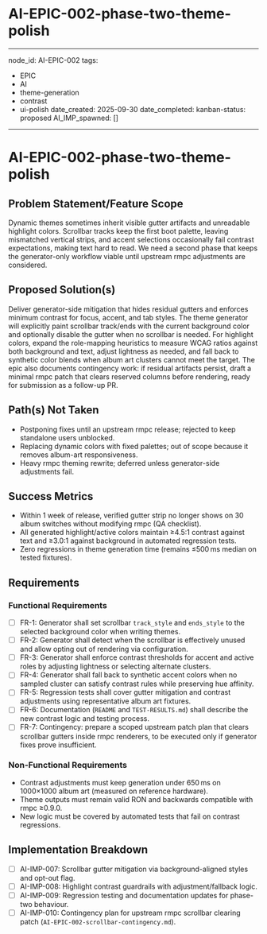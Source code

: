 # AI-EPIC-002-phase-two-theme-polish
---
node_id: AI-EPIC-002
tags:
  - EPIC
  - AI
  - theme-generation
  - contrast
  - ui-polish
date_created: 2025-09-30
date_completed:
kanban-status: proposed
AI_IMP_spawned: []
---

# AI-EPIC-002-phase-two-theme-polish

## Problem Statement/Feature Scope
Dynamic themes sometimes inherit visible gutter artifacts and unreadable highlight colors. Scrollbar tracks keep the first boot palette, leaving mismatched vertical strips, and accent selections occasionally fail contrast expectations, making text hard to read. We need a second phase that keeps the generator-only workflow viable until upstream rmpc adjustments are considered.

## Proposed Solution(s)
Deliver generator-side mitigation that hides residual gutters and enforces minimum contrast for focus, accent, and tab styles. The theme generator will explicitly paint scrollbar track/ends with the current background color and optionally disable the gutter when no scrollbar is needed. For highlight colors, expand the role-mapping heuristics to measure WCAG ratios against both background and text, adjust lightness as needed, and fall back to synthetic color blends when album art clusters cannot meet the target. The epic also documents contingency work: if residual artifacts persist, draft a minimal rmpc patch that clears reserved columns before rendering, ready for submission as a follow-up PR.

## Path(s) Not Taken
- Postponing fixes until an upstream rmpc release; rejected to keep standalone users unblocked.
- Replacing dynamic colors with fixed palettes; out of scope because it removes album-art responsiveness.
- Heavy rmpc theming rewrite; deferred unless generator-side adjustments fail.

## Success Metrics
- Within 1 week of release, verified gutter strip no longer shows on 30 album switches without modifying rmpc (QA checklist).
- All generated highlight/active colors maintain ≥4.5:1 contrast against text and ≥3.0:1 against background in automated regression tests.
- Zero regressions in theme generation time (remains ≤500 ms median on tested fixtures).

## Requirements

### Functional Requirements
- [ ] FR-1: Generator shall set scrollbar `track_style` and `ends_style` to the selected background color when writing themes.
- [ ] FR-2: Generator shall detect when the scrollbar is effectively unused and allow opting out of rendering via configuration.
- [ ] FR-3: Generator shall enforce contrast thresholds for accent and active roles by adjusting lightness or selecting alternate clusters.
- [ ] FR-4: Generator shall fall back to synthetic accent colors when no sampled cluster can satisfy contrast rules while preserving hue affinity.
- [ ] FR-5: Regression tests shall cover gutter mitigation and contrast adjustments using representative album art fixtures.
- [ ] FR-6: Documentation (`README` and `TEST-RESULTS.md`) shall describe the new contrast logic and testing process.
- [ ] FR-7: Contingency: prepare a scoped upstream patch plan that clears scrollbar gutters inside rmpc renderers, to be executed only if generator fixes prove insufficient.

### Non-Functional Requirements
- Contrast adjustments must keep generation under 650 ms on 1000×1000 album art (measured on reference hardware).
- Theme outputs must remain valid RON and backwards compatible with rmpc ≥0.9.0.
- New logic must be covered by automated tests that fail on contrast regressions.

## Implementation Breakdown
- [ ] AI-IMP-007: Scrollbar gutter mitigation via background-aligned styles and opt-out flag.
- [ ] AI-IMP-008: Highlight contrast guardrails with adjustment/fallback logic.
- [ ] AI-IMP-009: Regression testing and documentation updates for phase-two behaviour.
- [ ] AI-IMP-010: Contingency plan for upstream rmpc scrollbar clearing patch (`AI-EPIC-002-scrollbar-contingency.md`).
